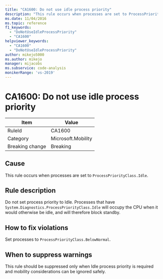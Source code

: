 ```yaml
---
title: "CA1600: Do not use idle process priority"
description: "This rule occurs when processes are set to ProcessPriorityClass.Idle."
ms.date: 11/04/2016
ms.topic: reference
f1_keywords:
  - "DoNotUseIdleProcessPriority"
  - "CA1600"
helpviewer_keywords:
  - "CA1600"
  - "DoNotUseIdleProcessPriority"
author: mikejo5000
ms.author: mikejo
manager: mijacobs
ms.subservice: code-analysis
monikerRange: 'vs-2019'
---
```

# CA1600: Do not use idle process priority

|Item|Value|
|-|-|
|RuleId|CA1600|
|Category|Microsoft.Mobility|
|Breaking change|Breaking|

## Cause
This rule occurs when processes are set to `ProcessPriorityClass.Idle`.

## Rule description
Do not set process priority to Idle. Processes that have `System.Diagnostics.ProcessPriorityClass.Idle` will occupy the CPU when it would otherwise be idle, and will therefore block standby.

## How to fix violations
Set processes to `ProcessPriorityClass.BelowNormal`.

## When to suppress warnings
This rule should be suppressed only when Idle process priority is required and mobility considerations can be ignored safely.
